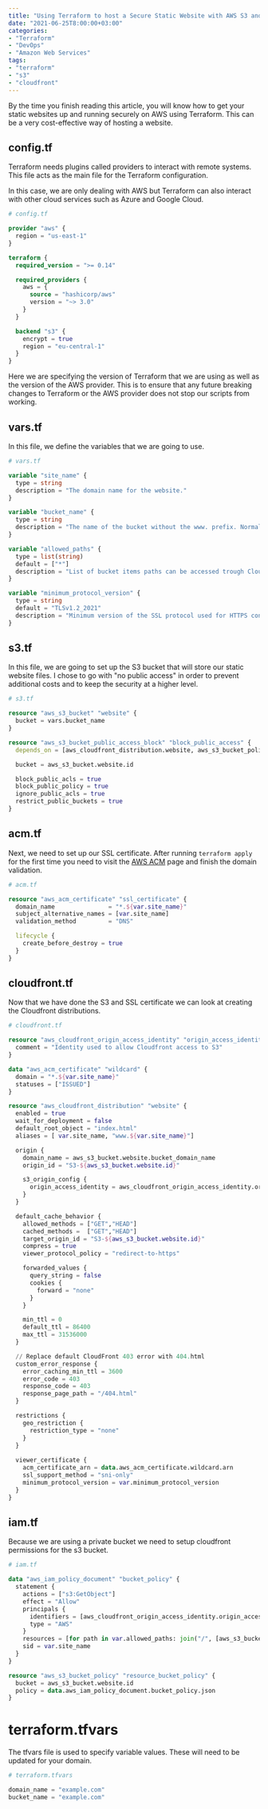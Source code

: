 ```yaml
---
title: "Using Terraform to host a Secure Static Website with AWS S3 and Cloudfront"
date: "2021-06-25T8:00:00+03:00"
categories:
- "Terraform"
- "DevOps"
- "Amazon Web Services"
tags:
- "terraform"
- "s3"
- "cloudfront"
---
```


By the time you finish reading this article, you will know how to get your static websites up and running securely on AWS using Terraform. This can be a very cost-effective way of hosting a website. 

<!--more--> 

## config.tf
Terraform needs plugins called providers to interact with remote systems. 
This file acts as the main file for the Terraform configuration.

In this case, we are only dealing with AWS but Terraform can also interact with other cloud services such as Azure and Google Cloud.

```terraform
# config.tf

provider "aws" {
  region = "us-east-1"
}

terraform {
  required_version = ">= 0.14"

  required_providers {
    aws = {
      source = "hashicorp/aws"
      version = "~> 3.0"
    }
  }

  backend "s3" {
    encrypt = true
    region = "eu-central-1"
  }
}
```
Here we are specifying the version of Terraform that we are using as well as the version of the AWS provider. This is to ensure that any future breaking changes to Terraform or the AWS provider does not stop our scripts from working.


## vars.tf

In this file, we define the variables that we are going to use. 

```terraform
# vars.tf

variable "site_name" {
  type = string
  description = "The domain name for the website."
}

variable "bucket_name" {
  type = string
  description = "The name of the bucket without the www. prefix. Normally domain_name."
}

variable "allowed_paths" {
  type = list(string)
  default = ["*"]
  description = "List of bucket items paths can be accessed trough CloudFront."
}

variable "minimum_protocol_version" {
  type = string
  default = "TLSv1.2_2021"
  description = "Minimum version of the SSL protocol used for HTTPS connections. One of: SSLv3, TLSv1, TLSv1.1_2016, TLSv1.2_2018 , TLSv1.2_2019 and TLSv1.2_2021"
}
```

## s3.tf

In this file, we are going to set up the S3 bucket that will store our static website files. I chose to go with "no public access" in order to prevent additional costs and to keep the security at a higher level.

```terraform
# s3.tf

resource "aws_s3_bucket" "website" {
  bucket = vars.bucket_name
}

resource "aws_s3_bucket_public_access_block" "block_public_access" {
  depends_on = [aws_cloudfront_distribution.website, aws_s3_bucket_policy.resource_bucket_policy]

  bucket = aws_s3_bucket.website.id

  block_public_acls = true
  block_public_policy = true
  ignore_public_acls = true
  restrict_public_buckets = true
}
```
## acm.tf
Next, we need to set up our SSL certificate.
After running `terraform apply` for the first time you need to visit the [AWS ACM](https://console.aws.amazon.com/acm/home?region=us-east-1) page and finish the domain validation.

```terraform
# acm.tf

resource "aws_acm_certificate" "ssl_certificate" {
  domain_name               = "*.${var.site_name}"
  subject_alternative_names = [var.site_name]
  validation_method         = "DNS"

  lifecycle {
    create_before_destroy = true
  }
}
```

## cloudfront.tf
 Now that we have done the S3 and SSL certificate we can look at creating the Cloudfront distributions.

```terraform
# cloudfront.tf

resource "aws_cloudfront_origin_access_identity" "origin_access_identity" {
  comment = "Identity used to allow Cloudfront access to S3"
}

data "aws_acm_certificate" "wildcard" {
  domain = "*.${var.site_name}"
  statuses = ["ISSUED"]
}

resource "aws_cloudfront_distribution" "website" {
  enabled = true
  wait_for_deployment = false
  default_root_object = "index.html"
  aliases = [ var.site_name, "www.${var.site_name}"]

  origin {
    domain_name = aws_s3_bucket.website.bucket_domain_name
    origin_id = "S3-${aws_s3_bucket.website.id}"

    s3_origin_config {
      origin_access_identity = aws_cloudfront_origin_access_identity.origin_access_identity.cloudfront_access_identity_path
    }
  }

  default_cache_behavior {
    allowed_methods = ["GET","HEAD"]
    cached_methods =  ["GET","HEAD"]
    target_origin_id = "S3-${aws_s3_bucket.website.id}"
    compress = true
    viewer_protocol_policy = "redirect-to-https"

    forwarded_values {
      query_string = false
      cookies {
        forward = "none"
      }
    }

    min_ttl = 0
    default_ttl = 86400
    max_ttl = 31536000
  }

  // Replace default CloudFront 403 error with 404.html
  custom_error_response {
    error_caching_min_ttl = 3600
    error_code = 403
    response_code = 403
    response_page_path = "/404.html"
  }

  restrictions {
    geo_restriction {
      restriction_type = "none"
    }
  }
  
  viewer_certificate {
    acm_certificate_arn = data.aws_acm_certificate.wildcard.arn
    ssl_support_method = "sni-only"
    minimum_protocol_version = var.minimum_protocol_version
  }
}
```

## iam.tf
  Because we are using a private bucket we need to setup cloudfront permissions for the s3 bucket.

```terraform
# iam.tf

data "aws_iam_policy_document" "bucket_policy" {
  statement {
    actions = ["s3:GetObject"]
    effect = "Allow"
    principals {
      identifiers = [aws_cloudfront_origin_access_identity.origin_access_identity.iam_arn]
      type = "AWS"
    }
    resources = [for path in var.allowed_paths: join("/", [aws_s3_bucket.website.arn, trimprefix(path,"/")])]
    sid = var.site_name
  }
}

resource "aws_s3_bucket_policy" "resource_bucket_policy" {
  bucket = aws_s3_bucket.website.id
  policy = data.aws_iam_policy_document.bucket_policy.json
}
```

# terraform.tfvars
The tfvars file is used to specify variable values. These will need to be updated for your domain.

```terraform
# terraform.tfvars

domain_name = "example.com"
bucket_name = "example.com"

```

